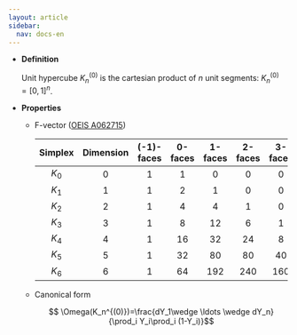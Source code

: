 ```yaml
---
layout: article
sidebar:
  nav: docs-en
---
```


* **Definition**

    Unit hypercube $K_n^{(0)}$ is the cartesian product of $n$ unit segments: $K_n^{(0)}=[0,1]^n$.

* **Properties**

  * F-vector ([OEIS A062715](https://oeis.org/A062715))

    | Simplex | Dimension | (-1)-faces | 0-faces | 1-faces | 2-faces | 3-faces | 4-faces | 5-faces | 6-faces |
    |:-------:|:---------:|:----------:|:-------:|:-------:|:-------:|:-------:|:-------:|:-------:|:-------:|
    | $K_0$   |     0     |  1         |  1      | 0       |    0    |    0    |   0     |    0    |   0     |
    | $K_1$   |     1     |  1         |  2      | 1       |    0    |    0    |   0     |    0    |   0     |
    | $K_2$   |     2     |  1         |  4      | 4       |    1    |    0    |   0     |    0    |   0     |
    | $K_3$   |     3     |  1         |  8      | 12      |    6    |    1    |   0     |    0    |   0     |
    | $K_4$   |     4     |  1         |  16     | 32      |    24   |    8    |   1     |    0    |   0     |
    | $K_5$   |     5     |  1         |  32     | 80      |    80   |    40   |   10    |    1    |   0     |
    | $K_6$   |     6     |  1         |  64     | 192     |    240  |    160  |   60    |    12   |   1     |

  * Canonical form

    $$ \Omega(K_n^{(0)})=\frac{dY_1\wedge \ldots \wedge dY_n}{\prod_i Y_i\prod_i (1-Y_i)}$$
